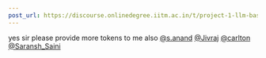 ```yaml
---
post_url: https://discourse.onlinedegree.iitm.ac.in/t/project-1-llm-based-automation-agent-discussion-thread-tds-jan-2025/164277/597
---
```

yes sir please provide more tokens to me also [@s.anand](/u/s.anand) [@Jivraj](/u/jivraj) [@carlton](/u/carlton) [@Saransh\_Saini](/u/saransh_saini)